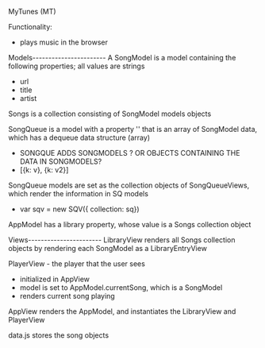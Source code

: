 MyTunes (MT)

Functionality:
- plays music in the browser

Models-----------------------
A SongModel is a model containing the following properties; all values are strings
- url
- title
- artist

Songs is a collection consisting of SongModel models objects

SongQueue is a model with a property '' that is an array of SongModel data, which has a dequeue data structure (array)
- SONGQUE ADDS SONGMODELS ? OR OBJECTS CONTAINING THE DATA IN SONGMODELS?
- [{k: v}, {k: v2}]

SongQueue models are set as the collection objects of SongQueueViews, which render the information in SQ models
- var sqv = new SQV({ collection: sq})

AppModel has a library property, whose value is a Songs collection object

Views-----------------------
LibraryView renders all Songs collection objects by rendering each SongModel as a LibraryEntryView

PlayerView - the player that the user sees
- initialized in AppView
- model is set to AppModel.currentSong, which is a SongModel
- renders current song playing


AppView renders the AppModel, and instantiates the LibraryView and PlayerView

data.js stores the song objects


